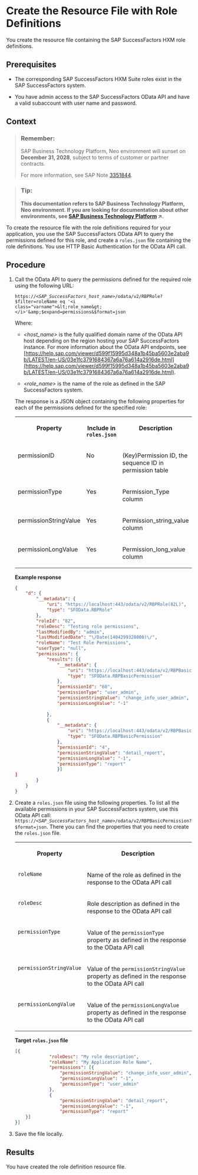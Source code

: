 <!-- loio93d5ce5346424596ac8dbe43b98a49ec -->

# Create the Resource File with Role Definitions

You create the resource file containing the SAP SuccessFactors HXM role definitions.



## Prerequisites

-   The corresponding SAP SuccessFactors HXM Suite roles exist in the SAP SuccessFactors system.

-   You have admin access to the SAP SuccessFactors OData API and have a valid subaccount with user name and password.




## Context

> ### Remember:  
> SAP Business Technology Platform, Neo environment will sunset on **December 31, 2028**, subject to terms of customer or partner contracts.
> 
> For more information, see SAP Note [3351844](https://me.sap.com/notes/3351844).

> ### Tip:  
> **This documentation refers to SAP Business Technology Platform, Neo environment. If you are looking for documentation about other environments, see [SAP Business Technology Platform](https://help.sap.com/viewer/65de2977205c403bbc107264b8eccf4b/Cloud/en-US/6a2c1ab5a31b4ed9a2ce17a5329e1dd8.html "SAP Business Technology Platform (SAP BTP) is an integrated offering comprised of the following technology portfolios: application development; process automation; integration; data, analytics, and enterprise planning; artificial intelligence. The platform offers users the ability to turn data into business value, compose end-to-end business processes, connect entire IT landscapes, and personalize, build and extend SAP applications. This reduces the overall total cost of ownership maintaining SAP landscapes and third-party software across end-to-end business processes.") :arrow_upper_right:.**

To create the resource file with the role definitions required for your application, you use the SAP SuccessFactors OData API to query the permissions defined for this role, and create a `roles.json` file containing the role definitions. You use HTTP Basic Authentication for the OData API call.



## Procedure

1.  Call the OData API to query the permissions defined for the required role using the following URL:

    <code>https://<i class="varname">&lt;SAP_SuccessFactors_host_name&gt;</i>/odata/v2/RBPRole?$filter=roleName eq '<i class="varname">&lt;role_name&gt;</i>'&amp;$expand=permissions&amp;$format=json</code>

    Where:

    -   *<host\_name\>* is the fully qualified domain name of the OData API host depending on the region hosting your SAP SuccessFactors instance. For more information about the OData API endpoints, see [https://help.sap.com/viewer/d599f15995d348a1b45ba5603e2aba9b/LATEST/en-US/03e1fc3791684367a6a76a614a2916de.html](https://help.sap.com/viewer/d599f15995d348a1b45ba5603e2aba9b/LATEST/en-US/03e1fc3791684367a6a76a614a2916de.html).

    -   *<role\_name\>* is the name of the role as defined in the SAP SuccessFactors system.

    The response is a JSON object containing the following properties for each of the permissions defined for the specified role:


    <table>
    <tr>
    <th valign="top">

    Property
    
    </th>
    <th valign="top">

    Include in `roles.json`
    
    </th>
    <th valign="top">

    Description
    
    </th>
    </tr>
    <tr>
    <td valign="top">
    
    permissionID
    
    </td>
    <td valign="top">
    
    No
    
    </td>
    <td valign="top">
    
    \(Key\)Permission ID, the sequence ID in permission table
    
    </td>
    </tr>
    <tr>
    <td valign="top">
    
    permissionType
    
    </td>
    <td valign="top">
    
    Yes
    
    </td>
    <td valign="top">
    
    Permission\_Type column
    
    </td>
    </tr>
    <tr>
    <td valign="top">
    
    permissionStringValue
    
    </td>
    <td valign="top">
    
    Yes
    
    </td>
    <td valign="top">
    
    Permission\_string\_value column
    
    </td>
    </tr>
    <tr>
    <td valign="top">
    
    permissionLongValue
    
    </td>
    <td valign="top">
    
    Yes
    
    </td>
    <td valign="top">
    
    Permission\_long\_value column
    
    </td>
    </tr>
    </table>
    
    **Example response**

    ```json
    {
    	"d": {
    		"__metadata": {
    			"uri": "https://localhost:443/odata/v2/RBPRole(82L)",
    			"type": "SFOData.RBPRole"
    		},
    		"roleId": "82",
    		"roleDesc": "Testing role permissions",
    		"lastModifiedBy": "admin",
    		"lastModifiedDate": "\/Date(1404299328000)\/",
    		"roleName": "Test Role Permissions",
    		"userType": "null",
    		"permissions": {
    			"results": [{
    				"__metadata": {
    					"uri": "https://localhost:443/odata/v2/RBPBasicPermission(60L)",
    					"type": "SFOData.RBPBasicPermission"
    				},
    				"permissionId": "60",
    				"permissionType": "user_admin",
    				"permissionStringValue": "change_info_user_admin",
    				"permissionLongValue": "-1"
    				
    			},
    			{
    				"__metadata": {
    					"uri": "https://localhost:443/odata/v2/RBPBasicPermission(4L)",
    					"type": "SFOData.RBPBasicPermission"
    				},
    				"permissionId": "4",
    				"permissionStringValue": "detail_report",
    				"permissionLongValue": "-1",
    				"permissionType": "report"
    				}]
    ]
    		}
    	}
    }
    
    ```

2.  Create a `roles.json` file using the following properties. To list all the available permissions in your SAP SuccessFactors system, use this OData API call: <code>https://<i class="varname">&lt;SAP_SuccessFactors_host_name&gt;</i>/odata/v2/RBPBasicPermission?$format=json</code>. There you can find the properties that you need to create the `roles.json` file.


    <table>
    <tr>
    <th valign="top">

    Property
    
    </th>
    <th valign="top">

    Description
    
    </th>
    </tr>
    <tr>
    <td valign="top">
    
    `roleName`
    
    </td>
    <td valign="top">
    
    Name of the role as defined in the response to the OData API call
    
    </td>
    </tr>
    <tr>
    <td valign="top">
    
    `roleDesc`
    
    </td>
    <td valign="top">
    
    Role description as defined in the response to the OData API call
    
    </td>
    </tr>
    <tr>
    <td valign="top">
    
    `permissionType`
    
    </td>
    <td valign="top">
    
    Value of the `permissionType` property as defined in the response to the OData API call
    
    </td>
    </tr>
    <tr>
    <td valign="top">
    
    `permissionStringValue`
    
    </td>
    <td valign="top">
    
    Value of the `permissionStringValue` property as defined in the response to the OData API call
    
    </td>
    </tr>
    <tr>
    <td valign="top">
    
    `permissionLongValue`
    
    </td>
    <td valign="top">
    
    Value of the `permissionLongValue` property as defined in the response to the OData API call
    
    </td>
    </tr>
    </table>
    
    **Target `roles.json` file**

    ```json
    [{
    	         "roleDesc": "My role description",
    	         "roleName": "My Application Role Name",
    	         "permissions": [{
    		         "permissionStringValue": "change_info_user_admin",
    		         "permissionLongValue": "-1",
    		         "permissionType": "user_admin"
    	         },
    	         {
    		         "permissionStringValue": "detail_report",
    		         "permissionLongValue": "-1",
    		         "permissionType": "report"
    	}]
    }]
    
    ```

3.  Save the file locally.




## Results

You have created the role definition resource file.

